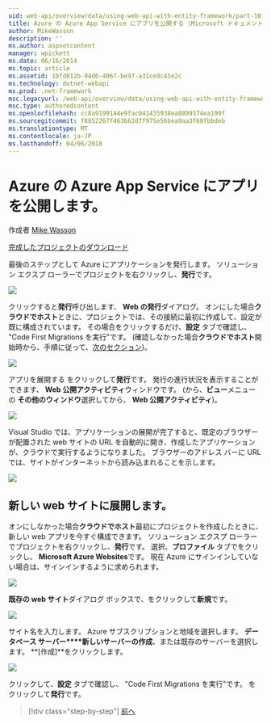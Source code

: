 ```yaml
---
uid: web-api/overview/data/using-web-api-with-entity-framework/part-10
title: Azure の Azure App Service にアプリを公開する |Microsoft ドキュメント
author: MikeWasson
description: ''
ms.author: aspnetcontent
manager: wpickett
ms.date: 06/16/2014
ms.topic: article
ms.assetid: 10fd812b-94d6-4967-be97-a31ce9c45e2c
ms.technology: dotnet-webapi
ms.prod: .net-framework
msc.legacyurl: /web-api/overview/data/using-web-api-with-entity-framework/part-10
msc.type: authoredcontent
ms.openlocfilehash: cc8a9199144e9fac041435938ea8899374ea199f
ms.sourcegitcommit: f8852267f463b62d7f975e56bea9aa3f68fbbdeb
ms.translationtype: MT
ms.contentlocale: ja-JP
ms.lasthandoff: 04/06/2018
---
```

<a name="publish-the-app-to-azure-azure-app-service"></a>Azure の Azure App Service にアプリを公開します。
====================
作成者 [Mike Wasson](https://github.com/MikeWasson)

[完成したプロジェクトのダウンロード](https://github.com/MikeWasson/BookService)

最後のステップとして Azure にアプリケーションを発行します。 ソリューション エクスプ ローラーでプロジェクトを右クリックし、**発行**です。

![](part-10/_static/image1.png)

クリックすると**発行**呼び出します、 **Web の発行**ダイアログ。 オンにした場合**クラウドでホスト**ときに、プロジェクトでは、その接続に最初に作成して、設定が既に構成されています。 その場合をクリックするだけ、**設定** タブで確認し、 &quot;Code First Migrations を実行&quot;です。 (確認しなかった場合**クラウドでホスト**開始時から、手順に従って、[次のセクション](#new-website))。

[![](part-10/_static/image3.png)](part-10/_static/image2.png)

アプリを展開する をクリックして**発行**です。 発行の進行状況を表示することができます、 **Web 公開アクティビティ**ウィンドウです。 (から、**ビュー**メニューの **その他のウィンドウ**選択してから、 **Web 公開アクティビティ**)。

![](part-10/_static/image4.png)

Visual Studio では、アプリケーションの展開が完了すると、既定のブラウザーが配置された web サイトの URL を自動的に開き、作成したアプリケーションが、クラウドで実行するようになりました。 ブラウザーのアドレス バーに URL では、サイトがインターネットから読み込まれることを示します。

[![](part-10/_static/image6.png)](part-10/_static/image5.png)

<a id="new-website"></a>
## <a name="deploying-to-a-new-website"></a>新しい web サイトに展開します。

オンにしなかった場合**クラウドでホスト**最初にプロジェクトを作成したときに、新しい web アプリを今すぐ構成できます。 ソリューション エクスプ ローラーでプロジェクトを右クリックし、**発行**です。 選択、**プロファイル** タブでをクリックし、 **Microsoft Azure Websites**です。 現在 Azure にサインインしていない場合は、サインインするように求められます。

[![](part-10/_static/image8.png)](part-10/_static/image7.png)

**既存の web サイト**ダイアログ ボックスで、をクリックして**新規**です。

![](part-10/_static/image9.png)

サイト名を入力します。 Azure サブスクリプションと地域を選択します。 **データベース サーバー****新しいサーバーの作成**、または既存のサーバーを選択します。 **[作成]**をクリックします。

[![](part-10/_static/image11.png)](part-10/_static/image10.png)

クリックして、**設定** タブで確認し、 &quot;Code First Migrations を実行&quot;です。 をクリックして**発行**です。

> [!div class="step-by-step"]
> [前へ](part-9.md)
